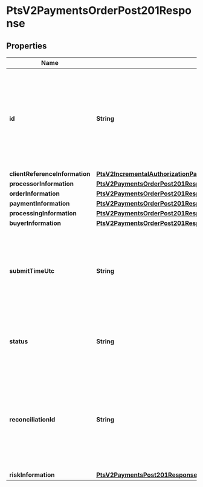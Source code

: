 
# PtsV2PaymentsOrderPost201Response

## Properties
Name | Type | Description | Notes
------------ | ------------- | ------------- | -------------
**id** | **String** | An unique identification number generated by Cybersource to identify the submitted request. Returned by all services. It is also appended to the endpoint of the resource. On incremental authorizations, this value with be the same as the identification number returned in the original authorization response.  |  [optional]
**clientReferenceInformation** | [**PtsV2IncrementalAuthorizationPatch201ResponseClientReferenceInformation**](PtsV2IncrementalAuthorizationPatch201ResponseClientReferenceInformation.md) |  |  [optional]
**processorInformation** | [**PtsV2PaymentsOrderPost201ResponseProcessorInformation**](PtsV2PaymentsOrderPost201ResponseProcessorInformation.md) |  |  [optional]
**orderInformation** | [**PtsV2PaymentsOrderPost201ResponseOrderInformation**](PtsV2PaymentsOrderPost201ResponseOrderInformation.md) |  |  [optional]
**paymentInformation** | [**PtsV2PaymentsOrderPost201ResponsePaymentInformation**](PtsV2PaymentsOrderPost201ResponsePaymentInformation.md) |  |  [optional]
**processingInformation** | [**PtsV2PaymentsOrderPost201ResponseProcessingInformation**](PtsV2PaymentsOrderPost201ResponseProcessingInformation.md) |  |  [optional]
**buyerInformation** | [**PtsV2PaymentsOrderPost201ResponseBuyerInformation**](PtsV2PaymentsOrderPost201ResponseBuyerInformation.md) |  |  [optional]
**submitTimeUtc** | **String** | Time of request in UTC. Format: &#x60;YYYY-MM-DDThh:mm:ssZ&#x60; **Example** &#x60;2016-08-11T22:47:57Z&#x60; equals August 11, 2016, at 22:47:57 (10:47:57 p.m.). The &#x60;T&#x60; separates the date and the time. The &#x60;Z&#x60; indicates UTC.  Returned by Cybersource for all services.  |  [optional]
**status** | **String** | The status of the submitted transaction. Possible values:   - CREATED   - SAVED   - APPROVED   - VOIDED   - COMPLETED   - PAYER_ACTION_REQUIRED  |  [optional]
**reconciliationId** | **String** | Reference number for the transaction. Depending on how your Cybersource account is configured, this value could either be provided in the API request or generated by CyberSource. The actual value used in the request to the processor is provided back to you by Cybersource in the response.  |  [optional]
**riskInformation** | [**PtsV2PaymentsPost201ResponseRiskInformationProcessorResults**](PtsV2PaymentsPost201ResponseRiskInformationProcessorResults.md) |  |  [optional]



